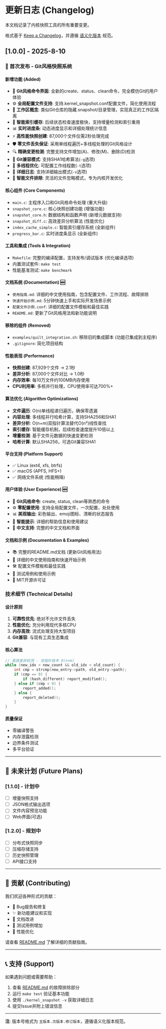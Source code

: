 # 更新日志 (Changelog)

本文档记录了内核快照工具的所有重要变更。

格式基于 [Keep a Changelog](https://keepachangelog.com/zh-CN/1.0.0/)，并遵循 [语义化版本](https://semver.org/lang/zh-CN/) 规范。

## [1.0.0] - 2025-8-10

### 🎉 首次发布 - Git风格快照系统

#### 新增功能 (Added)
- 🚀 **Git风格命令界面**: 全新的create、status、clean命令，完全模仿Git的用户体验
- ⚙️ **全局配置文件支持**: 支持.kernel_snapshot.conf配置文件，简化使用流程
- 📁 **工作区概念**: 类似Git仓库的隐藏.snapshot/目录管理，实现真正的工作区隔离
- 🎯 **智能索引缓存**: 后续状态检查速度极快，支持增量检测和索引重用
- 📊 **实时进度条**: 动态进度显示和详细处理统计信息
- ⚡ **高性能快照创建**: 87,000个文件仅需2秒处理完成
- 🛡️ **零文件丢失保证**: 采用单线程遍历+多线程处理的Git风格设计
- 🔍 **精确变更检测**: 完整支持文件增加(A)、修改(M)、删除(D)检测
- 🧬 **Git兼容模式**: 支持SHA1哈希算法(`-g`选项)
- 🔧 **多线程优化**: 可配置工作线程数(`-t`选项)
- 📝 **详细日志**: 支持详细输出模式(`-v`选项)
- 🚫 **智能文件排除**: 灵活的文件忽略模式，专为内核开发优化

#### 核心组件 (Core Components)
- `main.c`: 主程序入口和Git风格命令处理 (重大升级)
- `snapshot_core.c`: 核心快照创建功能 (增强功能)
- `snapshot_core.h`: 数据结构和函数声明 (新增元数据支持)
- `snapshot_diff.c`: 高效差异分析算法 (性能优化)
- `index_cache_simple.c`: 智能索引缓存系统 (全新组件)
- `progress_bar.c`: 实时进度条显示 (全新组件)

#### 工具和集成 (Tools & Integration)
- `Makefile`: 完整的编译配置，支持发布/调试版本 (优化编译选项)
- 内置测试套件: `make test`
- 性能基准测试: `make benchmark`

#### 文档系统 (Documentation) 🆕
- `使用指南.md`: 详细的中文使用指南，包含配置文件、工作流程、故障排除
- `快速开始示例.md`: 5分钟快速上手和实际开发场景示例
- `配置文件示例.conf`: 详细的配置文件模板和最佳实践
- `README.md`: 更新了Git风格用法和新功能说明

#### 移除的组件 (Removed)
- `examples/quilt_integration.sh`: 移除旧的集成脚本 (功能已集成到主程序)
- `.gitignore`: 简化项目结构

#### 性能表现 (Performance)
- **快照创建**: 87,929个文件 → 2.1秒
- **差异分析**: 87,000个文件对比 → 1.0秒  
- **内存效率**: 每10万文件约100MB内存使用
- **CPU利用率**: 多核并行处理，CPU使用率可达700%+

#### 算法优化 (Algorithm Optimizations)
- **文件遍历**: O(n)单线程递归遍历，确保零遗漏
- **内容处理**: 多线程并行哈希计算，支持SHA256和SHA1
- **差异分析**: O(n+m)双指针算法替代O(n²)线性查找
- **索引缓存**: 智能缓存机制，后续检查速度提升10倍以上
- **增量检测**: 基于文件元数据的快速变更检测
- **哈希计算**: 默认SHA256，可选Git兼容SHA1

#### 平台支持 (Platform Support)
- ✅ Linux (ext4, xfs, btrfs)
- ✅ macOS (APFS, HFS+)
- ✅ 网络文件系统 (性能稍降)

#### 用户体验 (User Experience) 🆕
- 🎯 **Git风格命令**: create, status, clean等熟悉的命令
- ⚙️ **零配置使用**: 支持全局配置文件，一次配置，处处使用
- 📊 **美观输出**: 彩色输出、emoji图标、清晰的状态报告
- 🚀 **智能提示**: 详细的帮助信息和使用建议
- 📝 **中文支持**: 完整的中文文档和界面

#### 文档和示例 (Documentation & Examples)
- 📚 完整的README.md文档 (更新Git风格用法)
- 📖 详细的中文使用指南和快速开始示例
- 🛠️ 配置文件模板和最佳实践
- 🧪 测试用例和使用示例
- 📄 MIT开源许可证

### 技术细节 (Technical Details)

#### 设计原则
1. **可靠性优先**: 绝对不允许文件丢失
2. **性能优化**: 充分利用现代多核CPU
3. **内存高效**: 流式处理支持大型项目
4. **Git兼容**: 与现有工具生态集成

#### 核心算法
```c
// 高效差异检测 - 双指针技术 O(n+m)
while (new_idx < new_count && old_idx < old_count) {
    int cmp = strcmp(new_entry->path, old_entry->path);
    if (cmp == 0) {
        if (hash_different) report_modified();
    } else if (cmp < 0) {
        report_added();
    } else {
        report_deleted();  
    }
}
```

#### 质量保证
- 零编译警告
- 内存泄露检测
- 边界条件测试
- 多平台验证

---

## 🔮 未来计划 (Future Plans)

### [1.1.0] - 计划中
- [ ] 增量快照支持
- [ ] JSON格式输出选项
- [ ] 文件内容预览功能
- [ ] Web界面(可选)

### [1.2.0] - 规划中
- [ ] 分布式快照同步
- [ ] 压缩存储支持
- [ ] 历史快照管理
- [ ] API接口支持

---

## 🤝 贡献 (Contributing)

我们欢迎各种形式的贡献：

- 🐛 Bug报告和修复
- ✨ 新功能建议和实现
- 📖 文档改进
- 🧪 测试用例增加
- 🎨 性能优化

请查看 [README.md](README.md) 了解详细的贡献指南。

---

## 📞 支持 (Support)

如果遇到问题或需要帮助：

1. 查看 [README.md](README.md) 的故障排除部分
2. 运行 `make test` 验证基本功能
3. 使用 `./kernel_snapshot -v` 获取详细日志
4. 提交Issue并附上错误信息

---

**注**: 版本号格式为 `主版本.次版本.修订版本`，遵循语义化版本规范。
